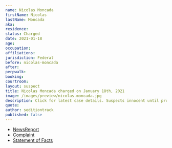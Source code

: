 ```yaml
---
name: Nicolas Moncada
firstName: Nicolas
lastName: Moncada
aka:
residence: 
status: Charged
date: 2021-01-18
age: 
occupation:
affiliations:
jurisdiction: Federal
before: nicolas-moncada
after:
perpwalk:
booking: 
courtroom:
layout: suspect
title: Nicolas Moncada charged on January 18th, 2021
image: /images/preview/nicolas-moncada.jpg
description: Click for latest case details. Suspects innocent until proven guilty.
quote:
author: seditiontrack
published: false
---
```


- [NewsReport]()
- [Complaint](https://www.justice.gov/opa/page/file/1361471/download)
- [Statement of Facts](https://www.justice.gov/opa/page/file/1361471/download)
